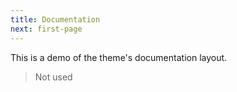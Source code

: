 ```yaml
---
title: Documentation
next: first-page
---
```


This is a demo of the theme's documentation layout.
> Not used
